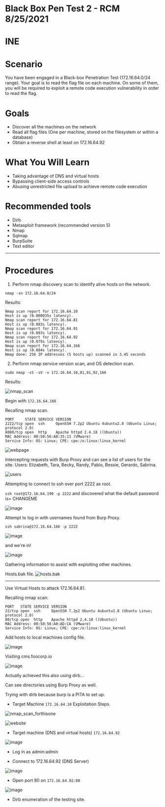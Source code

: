 # Black Box Pen Test 2 - RCM 8/25/2021
# INE 
# Scenario

You have been engaged in a Black-box Penetration Test (172.16.64.0/24 range). Your goal is to read the flag file on each machine. On some of them, you will be required to exploit a remote code execution vulnerability in order to read the flag.

# Goals 
- Discover all the machines on the network
- Read all flag files (One per machine, stored on the filesystem or within a database)
- Obtain a reverse shell at least on 172.16.64.92

# What You Will Learn 
- Taking advantage of DNS and virtual hosts
- Bypassing client-side access controls
- Abusing unrestricted file upload to achieve remote code execution

# Recommended tools
- Dirb
- Metasploit framework (recommended version 5)
- Nmap
- Sqlmap
- BurpSuite
- Text editor
---

# Procedures

1. Perform nmap discovery scan to identify alive hosts on the network. 

`nmap -sn 172.16.64.0/24`

Results:

```
Nmap scan report for 172.16.64.10
Host is up (0.000035s latency).
Nmap scan report for 172.16.64.81
Host is up (0.083s latency).
Nmap scan report for 172.16.64.91
Host is up (0.083s latency).
Nmap scan report for 172.16.64.92
Host is up (0.079s latency).
Nmap scan report for 172.16.64.166
Host is up (0.084s latency).
Nmap done: 256 IP addresses (5 hosts up) scanned in 3.45 seconds
```                                                                     


2. Perform nmap service version scan, and OS detection scan.

`sudo nmap -sS -sV -v 172.16.64.10,81,91,92,166`

Results: 

![nmap_scan](https://user-images.githubusercontent.com/76081641/130802443-dfd64423-5305-4b88-a9ac-322cb9df43b6.png)

Begin with `172.16.64.166`

Recalling nmap scan.
```
PORT     STATE SERVICE VERSION
2222/tcp open  ssh     OpenSSH 7.2p2 Ubuntu 4ubuntu2.8 (Ubuntu Linux; protocol 2.0)
8080/tcp open  http    Apache httpd 2.4.18 ((Ubuntu))
MAC Address: 00:50:56:A0:35:13 (VMware)
Service Info: OS: Linux; CPE: cpe:/o:linux:linux_kernel
```

![webpage](https://user-images.githubusercontent.com/76081641/130827211-d367aef0-3c64-4a98-926d-616dc2865a2e.png)

Intercepting requests with Burp Proxy and can see a list of users for the site.
Users: Elizabeth, Tara, Becky, Randy, Pablo, Bessie, Gerardo, Sabrina.

![users](https://user-images.githubusercontent.com/76081641/130827474-5bb12863-a7a9-4a04-a67b-4b294813ac71.png)

Attempting to connect to ssh over port 2222 as root.

`ssh root@172.16.64.199 -p 2222` and discovered what the default password is= CHANGEME

![image](https://user-images.githubusercontent.com/76081641/130828383-0749df64-42da-4da4-ad73-c001e7bbf9c6.png)

Attempt to log in with usernames found from Burp Proxy.

`ssh sabrina@172.16.64.166 -p 2222`

![image](https://user-images.githubusercontent.com/76081641/130828716-09b236a7-1e2c-4c81-8ea2-9e857ba20ece.png)

and we're in!

![image](https://user-images.githubusercontent.com/76081641/130828853-86310123-ca06-475e-880e-1914456660ef.png)

Gathering information to assist with exploiting other machines.

Hosts.bak file.
![hosts.bak](https://user-images.githubusercontent.com/76081641/130829630-d40d1721-3412-4c28-ac07-43cc131b40e3.png)

---

Use Virtual Hosts to attack 172.16.64.81.

Recalling nmap scan:

```
PORT   STATE SERVICE VERSION
22/tcp open  ssh     OpenSSH 7.2p2 Ubuntu 4ubuntu2.8 (Ubuntu Linux; protocol 2.0)
80/tcp open  http    Apache httpd 2.4.18 ((Ubuntu))
MAC Address: 00:50:56:A0:AD:CA (VMware)
Service Info: OS: Linux; CPE: cpe:/o:linux:linux_kernel
```
Add hosts to local machines config file.

![image](https://user-images.githubusercontent.com/76081641/130831562-152aca06-00d7-4ff5-90ac-3840e7e66c4c.png)


Visiting cms.foocorp.io

![image](https://user-images.githubusercontent.com/76081641/130831736-50e62ab4-ab5e-4764-86b4-bfa867b76645.png)

Actually achieved this also using dirb...

Can see directories using Burp Proxy as well.

Trying with dirb because burp is a PITA to set up. 





-  Target Machine `172.16.64.10` Exploitation Steps.

![nmap_scan_forthisone](https://user-images.githubusercontent.com/76081641/130801312-65e2af1f-b0f7-4a86-ba9b-c7a575763804.png)

![website](https://user-images.githubusercontent.com/76081641/130801083-ae813247-82be-4704-b8a1-722793539e75.png)

- Target machine (DNS and virtual hosts) `172.16.64.92`

![image](https://user-images.githubusercontent.com/76081641/130801964-5a56d895-0dbb-43ab-9677-4fd4251e2be6.png)

- Log in as admin:admin 

- Connect to 172.16.64.92 (DNS Server)

![image](https://user-images.githubusercontent.com/76081641/130804692-7b81d54c-6294-4d94-9b7d-8e89bbcd07a4.png)

- Open port 80 on `172.16.64.92:80`

![image](https://user-images.githubusercontent.com/76081641/130805603-f79bb5a5-06cc-4574-8318-f02e83ab7645.png)

- Dirb enumeration of the testing site.
